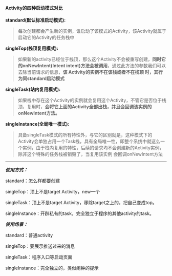 #### Activity的四种启动模式对比

**standard\(默认标准启动模式\):**

> 每次创建都会产生新的实例，谁启动了该模式的Activity，该Activity就属于启动它的Activity的任务栈中

**singleTop\(栈顶复用模式\):**

> 如果新的activity已经位于栈顶，那么这个Activity不会被重写创建，**同时它的onNewIntent\(Intent intent\)方法会被调用**，通过此方法的参数我们可以去除当前请求的信息，**该 Activity的实例不在该栈或者不在栈顶 时，其行为同standard启动模式**

**singleTask\(站内复用模式\):**

> 如果栈中存在这个Activity的实例就会复用这个Activity，不管它是否位于栈顶，复用时，**会将它上面的Activity全部出栈，并且会回调该实例的onNewIntent方法。**

**singleInstance\(全局唯一模式\):**

> 具备singleTask模式的所有特性外，与它的区别就是，这种模式下的Activity会单独占用一个Task栈，具有全局唯一性，即整个系统中就这么一个实例，由于栈内复用的特性，后续的请求均不会创建新的Activity实例，除非这个特殊的任务栈被销毁了，当复用该实例 会回调onNewIntent方法



---

_**使用方式：**_

standard：怎么样都要创建

singleTop：顶上不是target Activity，new一个

singleTask：顶上不是target Activity，移除target之上的，把自己变成top。

singleInstance：开辟私有的task，完全独立于程序的其他activity的task。

_**使用场景：**_

standard：普通activity

singleTop：要展示推送过来的消息

singleTask：程序入口等启动页面

singleInstance：完全独立的，类似闹钟的提示

